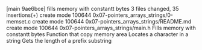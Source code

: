 [main 9ae6bce] fills memory with constantt bytes
 3 files changed, 35 insertions(+)
 create mode 100644 0x07-pointers_arrays_strings/0-memset.c
 create mode 100644 0x07-pointers_arrays_strings/README.md
 create mode 100644 0x07-pointers_arrays_strings/main.h
Fills memory with constantt bytes
Function that copy memory area
Locates a  character in a string
Gets the length of a prefix substring
